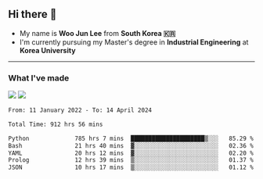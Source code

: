 ## Hi there 👋

- My name is **Woo Jun Lee** from **South Korea 🇰🇷**
- I'm currently pursuing my Master's degree in **Industrial Engineering** at **Korea University**

---

### What I've made

<a href="https://share.streamlit.io/tomtom1103/kuiai_hackathon_2022/main/JL_app.py"><img src="https://img.shields.io/badge/Journey Lee-161B22?style=for-the-badge&logo=streamlit&logoColor=FF4B4B"/></a> <a href="https://jeon-100.github.io/Dangzang/"><img src="https://img.shields.io/badge/당신을 위한 장학금, 당장!-161B22?style=for-the-badge&logo=react&logoColor=#61DAFB"/></a>

<!--START_SECTION:waka-->

```txt
From: 11 January 2022 - To: 14 April 2024

Total Time: 912 hrs 56 mins

Python             785 hrs 7 mins  █████████████████████▒░░░   85.29 %
Bash               21 hrs 40 mins  ▓░░░░░░░░░░░░░░░░░░░░░░░░   02.36 %
YAML               20 hrs 12 mins  ▓░░░░░░░░░░░░░░░░░░░░░░░░   02.20 %
Prolog             12 hrs 39 mins  ▒░░░░░░░░░░░░░░░░░░░░░░░░   01.37 %
JSON               10 hrs 17 mins  ▒░░░░░░░░░░░░░░░░░░░░░░░░   01.12 %
```

<!--END_SECTION:waka-->
